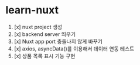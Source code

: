 # learn-nuxt

1. [x] nuxt project 생성
2. [x] backend server 띄우기
3. [x] Nuxt app port 충돌나지 않게 바꾸기
4. [x] axios, asyncData()를 이용해서 데이터 연동 테스트
5. [x] 상품 목록 표시 기능 구현